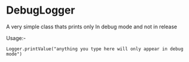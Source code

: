 # DebugLogger
A very simple class thats prints only In debug mode and not in release

Usage:- 

```
Logger.printValue("anything you type here will only appear in debug mode")

```
